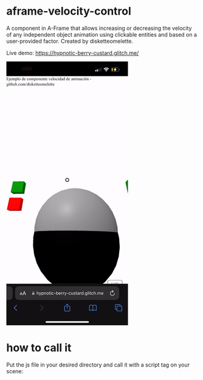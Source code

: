 # aframe-velocity-control
A component in A-Frame that allows increasing or decreasing the velocity of any independent object animation using clickable entities and based on a user-provided factor. Created by disketteomelette.

Live demo: https://hypnotic-berry-custard.glitch.me/

![Animated gif of a-frame velocity control custom component in action](https://raw.githubusercontent.com/disketteomelette/aframe-velocity-control/main/sample.gif)

# how to call it

Put the js file in your desired directory and call it with a script tag on your scene:

  <script src="aframe-velocity-control.js"> 

# component properties

    
      schema: {
        
        target: { type: 'selector' },
        
        factor: { type: 'number', default: 1.5 },
        
        type: { type: 'string', default: 'increase' },
        

Target is id of the object you want to control. I. ex. *sphere1*.
  
Factor is the multiplying/divisor factor to increase/decrease velocity. In example, *1.5*.
  
Type is a boolean for button function, must be: *increase* or *decrease*.
  

Example:
        

      <a-box id="increaseVelocidad1" color="green" scale="0.2 0.2 0.1" velocity-control="target: #sphere1; factor: 1.5; type: increase"></a-box>
        
      <a-box id="decreaseVelocidad1" color="red" scale="0.2 0.2 0.1" position="0 -0.3 0" velocity-control="target: #sphere1; factor: 1.5; type: decrease"></a-box>
        
